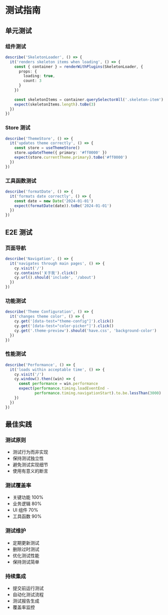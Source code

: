 # 测试指南

## 单元测试

### 组件测试
```typescript
describe('SkeletonLoader', () => {
  it('renders skeleton items when loading', () => {
    const { container } = renderWithPlugins(SkeletonLoader, {
      props: {
        loading: true,
        count: 3
      }
    })
    
    const skeletonItems = container.querySelectorAll('.skeleton-item')
    expect(skeletonItems.length).toBe(3)
  })
})
```

### Store 测试
```typescript
describe('ThemeStore', () => {
  it('updates theme correctly', () => {
    const store = useThemeStore()
    store.updateTheme({ primary: '#ff0000' })
    expect(store.currentTheme.primary).toBe('#ff0000')
  })
})
```

### 工具函数测试
```typescript
describe('formatDate', () => {
  it('formats date correctly', () => {
    const date = new Date('2024-01-01')
    expect(formatDate(date)).toBe('2024-01-01')
  })
})
```

## E2E 测试

### 页面导航
```typescript
describe('Navigation', () => {
  it('navigates through main pages', () => {
    cy.visit('/')
    cy.contains('关于我').click()
    cy.url().should('include', '/about')
  })
})
```

### 功能测试
```typescript
describe('Theme Configuration', () => {
  it('changes theme color', () => {
    cy.get('[data-test="theme-config"]').click()
    cy.get('[data-test="color-picker"]').click()
    cy.get('.theme-preview').should('have.css', 'background-color')
  })
})
```

### 性能测试
```typescript
describe('Performance', () => {
  it('loads within acceptable time', () => {
    cy.visit('/')
    cy.window().then((win) => {
      const performance = win.performance
      expect(performance.timing.loadEventEnd - 
             performance.timing.navigationStart).to.be.lessThan(3000)
    })
  })
})
```

## 最佳实践

### 测试原则
- 测试行为而非实现
- 保持测试独立性
- 避免测试实现细节
- 使用有意义的断言

### 测试覆盖率
- 关键功能 100%
- 业务逻辑 80%
- UI 组件 70%
- 工具函数 90%

### 测试维护
- 定期更新测试
- 删除过时测试
- 优化测试性能
- 保持测试简单

### 持续集成
- 提交前运行测试
- 自动化测试流程
- 测试报告生成
- 覆盖率监控 